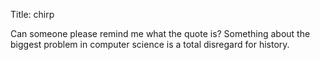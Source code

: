 Title: chirp

Can someone please remind me what the quote is? Something about the biggest problem in computer science is a total disregard for history.
